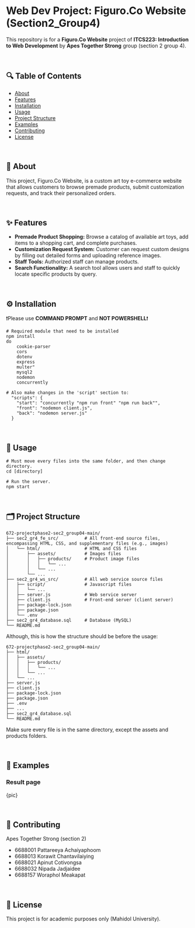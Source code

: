# Web Dev Project: Figuro.Co Website (Section2_Group4)

This repository is for a **Figuro.Co Website** project of **ITCS223: Introduction to Web Development** by **Apes Together Strong** group (section 2 group 4).

<br>

## 🔍 Table of Contents

- [About](#about)
- [Features](#features)
- [Installation](#installation)
- [Usage](#usage)
- [Project Structure](#project-structure)
- [Examples](#examples)
- [Contributing](#contributing)
- [License](#license)

<br>

## 📖 About

This project, Figuro.Co Website, is a custom art toy e-commerce website that allows customers to browse premade products, submit customization requests, and track their personalized orders. 

<br>

## ✨ Features

- **Premade Product Shopping:** Browse a catalog of available art toys, add items to a shopping cart, and complete purchases.
- **Customization Request System:** Customer can request custom designs by filling out detailed forms and uploading reference images.
- **Staff Tools:** Authorized staff can manage products.
- **Search Functionality:** A search tool allows users and staff to quickly locate specific products by query.

<br>

## ⚙️ Installation

❗Please use **COMMAND PROMPT** and **NOT POWERSHELL**❗

```
# Required module that need to be installed
npm install
do
    cookie-parser
    cors
    dotenv
    express
    multer"
    mysql2
    nodemon
    concurrently

# Also make changes in the 'script' section to:
  "scripts": {
    "start": "concurrently "npm run front" "npm run back"",
    "front": "nodemon client.js",
    "back": "nodemon server.js"
  }
```

<br>

## 🚀 Usage

```
# Must move every files into the same folder, and then change directory.
cd [directory]

# Run the server.
npm start
```

<br>

## 🗂️ Project Structure

```Structure
672-projectphase2-sec2_group04-main/
├── sec2_gr4_fe_src/          # All front-end source files, encompassing HTML, CSS, and supplementary files (e.g., images)
│   └── html/                 # HTML and CSS files
│       ├── assets/           # Images files
│       │   ├── products/     # Product image files
│       │   │   └── ...
│       │   └── ...
│       └── ...
├── sec2_gr4_ws_src/          # All web service source files
│   ├── script/               # Javascript files
│   │   └── ...
│   ├── server.js             # Web service server
│   ├── client.js             # Front-end server (client server)
│   ├── package-lock.json
│   ├── package.json
│   └── .env
├── sec2_gr4_database.sql     # Database (MySQL)
└── README.md
```

Although, this is how the structure should be before the usage:
```
672-projectphase2-sec2_group04-main/
├── html/
│   ├── assets/
│   │   ├── products/
│   │   │   └── ...
│   │   └── ...
│   └── ...
├── server.js
├── client.js
├── package-lock.json
├── package.json
├── .env
├── ...
├── sec2_gr4_database.sql
└── README.md
```
Make sure every file is in the same directory, except the assets and products folders. 

<br>

## 🧪 Examples

### Result page

{pic}


<br>

## 🤝 Contributing

Apes Together Strong (section 2)
- 6688001 Pattareeya Achaiyaphoom
- 6688013 Korawit Chantavilaiying
- 6688021 Apinut Cotivongsa
- 6688032 Nipada Jadjaidee
- 6688157 Woraphol Meakapat

<br>

## 📄 License

This project is for academic purposes only (Mahidol University).

